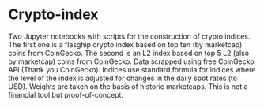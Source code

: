 # Crypto-index

Two Jupyter notebooks with scripts for the construction of crypto indices. The first one is a flasghip crypto index based on top ten (by marketcap) coins from CoinGecko. The second is an L2 index based on top 5 L2 (also by marketcap) coins from CoinGecko. Data scrapped using free CoinGecko API (Thank you CoinGecko). Indices use standard formula for indices where the level of the index is adjusted for changes in the daily spot rates (to USD). Weights are taken on the basis of historic marketcaps. This is not a financial tool but proof-of-concept. 


